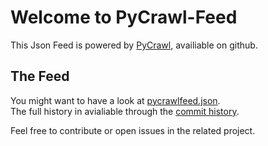 # Welcome to PyCrawl-Feed

This Json Feed is powered by [PyCrawl](https://github.com/twpZero/pycrawl), availiable on github.

## The Feed
You might want to have a look at [pycrawlfeed.json](pycrawlfeed.json).  
The full history in avialiable through the [commit history](https://github.com/twpZero/pycrawl-feed/commits/master).  

Feel free to contribute or open issues in the related project.

